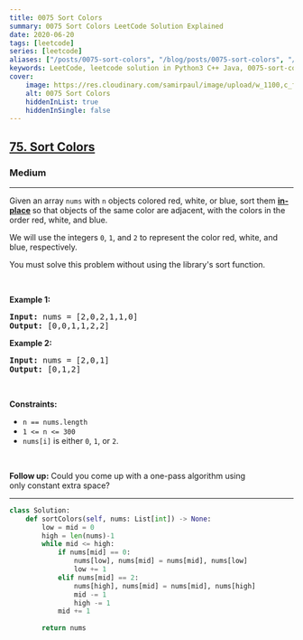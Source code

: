 ```yaml
---
title: 0075 Sort Colors
summary: 0075 Sort Colors LeetCode Solution Explained
date: 2020-06-20
tags: [leetcode]
series: [leetcode]
aliases: ["/posts/0075-sort-colors", "/blog/posts/0075-sort-colors", "/0075-sort-colors"]
keywords: LeetCode, leetcode solution in Python3 C++ Java, 0075-sort-colors solution
cover:
    image: https://res.cloudinary.com/samirpaul/image/upload/w_1100,c_fit,co_rgb:FFFFFF,l_text:Arial_70_bold:0075 Sort Colors/problem-solving.webp
    alt: 0075 Sort Colors
    hiddenInList: true
    hiddenInSingle: false
---
```



<h2><a href="https://leetcode.com/problems/sort-colors">75. Sort Colors</a></h2><h3>Medium</h3><hr><p>Given an array <code>nums</code> with <code>n</code> objects colored red, white, or blue, sort them <strong><a href="https://en.wikipedia.org/wiki/In-place_algorithm" target="_blank">in-place</a> </strong>so that objects of the same color are adjacent, with the colors in the order red, white, and blue.</p>

<p>We will use the integers <code>0</code>, <code>1</code>, and <code>2</code> to represent the color red, white, and blue, respectively.</p>

<p>You must solve this problem without using the library&#39;s sort function.</p>

<p>&nbsp;</p>
<p><strong class="example">Example 1:</strong></p>

<pre>
<strong>Input:</strong> nums = [2,0,2,1,1,0]
<strong>Output:</strong> [0,0,1,1,2,2]
</pre>

<p><strong class="example">Example 2:</strong></p>

<pre>
<strong>Input:</strong> nums = [2,0,1]
<strong>Output:</strong> [0,1,2]
</pre>

<p>&nbsp;</p>
<p><strong>Constraints:</strong></p>

<ul>
	<li><code>n == nums.length</code></li>
	<li><code>1 &lt;= n &lt;= 300</code></li>
	<li><code>nums[i]</code> is either <code>0</code>, <code>1</code>, or <code>2</code>.</li>
</ul>

<p>&nbsp;</p>
<p><strong>Follow up:</strong>&nbsp;Could you come up with a one-pass algorithm using only&nbsp;constant extra space?</p>


---




```python
class Solution:
    def sortColors(self, nums: List[int]) -> None:
        low = mid = 0
        high = len(nums)-1
        while mid <= high:
            if nums[mid] == 0:
                nums[low], nums[mid] = nums[mid], nums[low]
                low += 1
            elif nums[mid] == 2:
                nums[high], nums[mid] = nums[mid], nums[high]
                mid -= 1
                high -= 1
            mid += 1
        
        return nums

```
